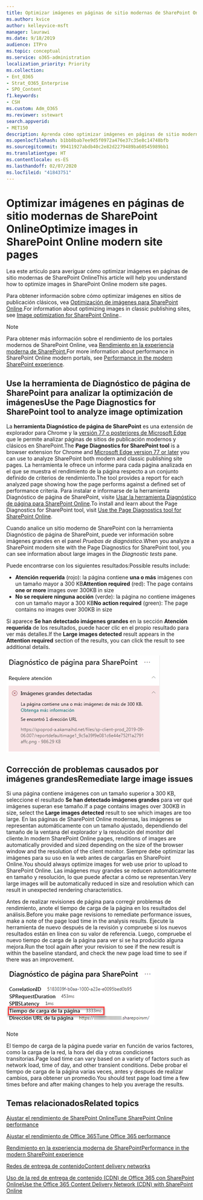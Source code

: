```yaml
---
title: Optimizar imágenes en páginas de sitio modernas de SharePoint Online
ms.author: kvice
author: kelleyvice-msft
manager: laurawi
ms.date: 9/18/2019
audience: ITPro
ms.topic: conceptual
ms.service: o365-administration
localization_priority: Priority
ms.collection:
- Ent_O365
- Strat_O365_Enterprise
- SPO_Content
f1.keywords:
- CSH
ms.custom: Adm_O365
ms.reviewer: sstewart
search.appverid:
- MET150
description: Aprenda cómo optimizar imágenes en páginas de sitio modernas de SharePoint Online
ms.openlocfilehash: b1bb8bab7ee9d5f0972a476e37c35e8c14748bfb
ms.sourcegitcommit: 99411927abdb40c2e82d2279489ba60545989bb1
ms.translationtype: HT
ms.contentlocale: es-ES
ms.lasthandoff: 02/07/2020
ms.locfileid: "41843751"
---
```

# <a name="optimize-images-in-sharepoint-online-modern-site-pages"></a><span data-ttu-id="ec8c5-103">Optimizar imágenes en páginas de sitio modernas de SharePoint Online</span><span class="sxs-lookup"><span data-stu-id="ec8c5-103">Optimize images in SharePoint Online modern site pages</span></span>

<span data-ttu-id="ec8c5-104">Lea este artículo para averiguar cómo optimizar imágenes en páginas de sitio modernas de SharePoint Online</span><span class="sxs-lookup"><span data-stu-id="ec8c5-104">This article will help you understand how to optimize images in SharePoint Online modern site pages.</span></span>

<span data-ttu-id="ec8c5-105">Para obtener información sobre cómo optimizar imágenes en sitios de publicación clásicos, vea [Optimización de imágenes para SharePoint Online](image-optimization-for-sharepoint-online.md).</span><span class="sxs-lookup"><span data-stu-id="ec8c5-105">For information about optimizing images in classic publishing sites, see [Image optimization for SharePoint Online](image-optimization-for-sharepoint-online.md)..</span></span>

>[!NOTE]
><span data-ttu-id="ec8c5-106">Para obtener más información sobre el rendimiento de los portales modernos de SharePoint Online, vea [Rendimiento en la experiencia moderna de SharePoint.](https://docs.microsoft.com/sharepoint/modern-experience-performance)</span><span class="sxs-lookup"><span data-stu-id="ec8c5-106">For more information about performance in SharePoint Online modern portals, see [Performance in the modern SharePoint experience](https://docs.microsoft.com/sharepoint/modern-experience-performance).</span></span>

## <a name="use-the-page-diagnostics-for-sharepoint-tool-to-analyze-image-optimization"></a><span data-ttu-id="ec8c5-107">Use la herramienta de Diagnóstico de página de SharePoint para analizar la optimización de imágenes</span><span class="sxs-lookup"><span data-stu-id="ec8c5-107">Use the Page Diagnostics for SharePoint tool to analyze image optimization</span></span>

<span data-ttu-id="ec8c5-108">La **herramienta Diagnóstico de página de SharePoint** es una extensión de explorador para Chrome y la [versión 77 o posteriores de Microsoft Edge](https://www.microsoftedgeinsider.com/download?form=MI13E8&OCID=MI13E8) que le permite analizar páginas de sitios de publicación modernos y clásicos en SharePoint.</span><span class="sxs-lookup"><span data-stu-id="ec8c5-108">The **Page Diagnostics for SharePoint tool** is a browser extension for Chrome and [Microsoft Edge version 77 or later](https://www.microsoftedgeinsider.com/download?form=MI13E8&OCID=MI13E8) you can use to analyze SharePoint both modern and classic publishing site pages.</span></span> <span data-ttu-id="ec8c5-109">La herramienta le ofrece un informe para cada página analizada en el que se muestra el rendimiento de la página respecto a un conjunto definido de criterios de rendimiento.</span><span class="sxs-lookup"><span data-stu-id="ec8c5-109">The tool provides a report for each analyzed page showing how the page performs against a defined set of performance criteria.</span></span> <span data-ttu-id="ec8c5-110">Para instalar e informarse de la herramienta Diagnóstico de página de SharePoint, visite [Usar la herramienta Diagnóstico de página para SharePoint Online](page-diagnostics-for-spo.md).</span><span class="sxs-lookup"><span data-stu-id="ec8c5-110">To install and learn about the Page Diagnostics for SharePoint tool, visit [Use the Page Diagnostics tool for SharePoint Online](page-diagnostics-for-spo.md).</span></span>

<span data-ttu-id="ec8c5-111">Cuando analice un sitio moderno de SharePoint con la herramienta Diagnóstico de página de SharePoint, puede ver información sobre imágenes grandes en el panel _Pruebas de diagnóstico_.</span><span class="sxs-lookup"><span data-stu-id="ec8c5-111">When you analyze a SharePoint modern site with the Page Diagnostics for SharePoint tool, you can see information about large images in the _Diagnostic tests_ pane.</span></span>

<span data-ttu-id="ec8c5-112">Puede encontrarse con los siguientes resultados:</span><span class="sxs-lookup"><span data-stu-id="ec8c5-112">Possible results include:</span></span>

- <span data-ttu-id="ec8c5-113">**Atención requerida** (rojo): la página contiene **una o más** imágenes con un tamaño mayor a 300 KB</span><span class="sxs-lookup"><span data-stu-id="ec8c5-113">**Attention required** (red): The page contains **one or more** images over 300KB in size</span></span>
- <span data-ttu-id="ec8c5-114">**No se requiere ninguna acción** (verde): la página no contiene imágenes con un tamaño mayor a 300 KB</span><span class="sxs-lookup"><span data-stu-id="ec8c5-114">**No action required** (green): The page contains no images over 300KB in size</span></span>

<span data-ttu-id="ec8c5-115">Si aparece **Se han detectado imágenes grandes** en la sección **Atención requerida** de los resultados, puede hacer clic en el propio resultado para ver más detalles.</span><span class="sxs-lookup"><span data-stu-id="ec8c5-115">If the **Large images detected** result appears in the **Attention required** section of the results, you can click the result to see additional details.</span></span>

![Resultados de la herramienta Diagnóstico de página](media/modern-portal-optimization/pagediag-large-images.png)

## <a name="remediate-large-image-issues"></a><span data-ttu-id="ec8c5-117">Corrección de problemas causados por imágenes grandes</span><span class="sxs-lookup"><span data-stu-id="ec8c5-117">Remediate large image issues</span></span>

<span data-ttu-id="ec8c5-118">Si una página contiene imágenes con un tamaño superior a 300 KB, seleccione el resultado **Se han detectado imágenes grandes** para ver qué imágenes superan ese tamaño.</span><span class="sxs-lookup"><span data-stu-id="ec8c5-118">If a page contains images over 300KB in size, select the **Large images detected** result to see which images are too large.</span></span> <span data-ttu-id="ec8c5-119">En las páginas de SharePoint Online modernas, las imágenes se representan automáticamente con un tamaño ajustado, dependiendo del tamaño de la ventana del explorador y la resolución del monitor del cliente.</span><span class="sxs-lookup"><span data-stu-id="ec8c5-119">In modern SharePoint Online pages, renditions of images are automatically provided and sized depending on the size of the browser window and the resolution of the client monitor.</span></span> <span data-ttu-id="ec8c5-120">Siempre debe optimizar las imágenes para su uso en la web antes de cargarlas en SharePoint Online.</span><span class="sxs-lookup"><span data-stu-id="ec8c5-120">You should always optimize images for web use prior to upload to SharePoint Online.</span></span> <span data-ttu-id="ec8c5-121">Las imágenes muy grandes se reducen automáticamente en tamaño y resolución, lo que puede afectar a cómo se representan.</span><span class="sxs-lookup"><span data-stu-id="ec8c5-121">Very large images will be automatically reduced in size and resolution which can result in unexpected rendering characteristics.</span></span>

<span data-ttu-id="ec8c5-122">Antes de realizar revisiones de página para corregir problemas de rendimiento, anote el tiempo de carga de la página en los resultados del análisis.</span><span class="sxs-lookup"><span data-stu-id="ec8c5-122">Before you make page revisions to remediate performance issues, make a note of the page load time in the analysis results.</span></span> <span data-ttu-id="ec8c5-123">Ejecute la herramienta de nuevo después de la revisión y compruebe si los nuevos resultados están en línea con su valor de referencia. Luego, compruebe el nuevo tiempo de carga de la página para ver si se ha producido alguna mejora.</span><span class="sxs-lookup"><span data-stu-id="ec8c5-123">Run the tool again after your revision to see if the new result is within the baseline standard, and check the new page load time to see if there was an improvement.</span></span>

![Resultados de tiempo de carga de la página](media/modern-portal-optimization/pagediag-page-load-time.png)

>[!NOTE]
><span data-ttu-id="ec8c5-125">El tiempo de carga de la página puede variar en función de varios factores, como la carga de la red, la hora del día y otras condiciones transitorias.</span><span class="sxs-lookup"><span data-stu-id="ec8c5-125">Page load time can vary based on a variety of factors such as network load, time of day, and other transient conditions.</span></span> <span data-ttu-id="ec8c5-126">Debe probar el tiempo de carga de la página varias veces, antes y después de realizar cambios, para obtener un promedio.</span><span class="sxs-lookup"><span data-stu-id="ec8c5-126">You should test page load time a few times before and after making changes to help you average the results.</span></span>

## <a name="related-topics"></a><span data-ttu-id="ec8c5-127">Temas relacionados</span><span class="sxs-lookup"><span data-stu-id="ec8c5-127">Related topics</span></span>

[<span data-ttu-id="ec8c5-128">Ajustar el rendimiento de SharePoint Online</span><span class="sxs-lookup"><span data-stu-id="ec8c5-128">Tune SharePoint Online performance</span></span>](tune-sharepoint-online-performance.md)

[<span data-ttu-id="ec8c5-129">Ajustar el rendimiento de Office 365</span><span class="sxs-lookup"><span data-stu-id="ec8c5-129">Tune Office 365 performance</span></span>](tune-office-365-performance.md)

[<span data-ttu-id="ec8c5-130">Rendimiento en la experiencia moderna de SharePoint</span><span class="sxs-lookup"><span data-stu-id="ec8c5-130">Performance in the modern SharePoint experience</span></span>](https://docs.microsoft.com/sharepoint/modern-experience-performance)

[<span data-ttu-id="ec8c5-131">Redes de entrega de contenido</span><span class="sxs-lookup"><span data-stu-id="ec8c5-131">Content delivery networks</span></span>](content-delivery-networks.md)

[<span data-ttu-id="ec8c5-132">Uso de la red de entrega de contenido (CDN) de Office 365 con SharePoint Online</span><span class="sxs-lookup"><span data-stu-id="ec8c5-132">Use the Office 365 Content Delivery Network (CDN) with SharePoint Online</span></span>](use-office-365-cdn-with-spo.md)
